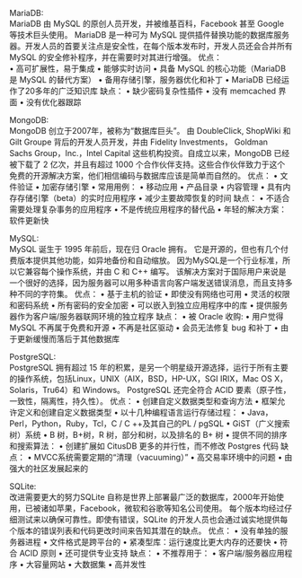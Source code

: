 MariaDB:    
MariaDB 由 MySQL 的原创人员开发，并被维基百科，Facebook 甚至 Google 等技术巨头使用。 MariaDB 是一种可为 MySQL 提供插件替换功能的数据库服务器。开发人员的首要关注点是安全性，在每个版本发布时，开发人员还会合并所有 MySQL 的安全修补程序，并在需要时对其进行增强。
优点：  
•	高可扩展性，易于集成 
•	能够实时访问 
•	具备 MySQL 的核心功能（MariaDB 是 MySQL 的替代方案） 
•	备用存储引擎，服务器优化和补丁 
•	MariaDB 已经运作了20多年的广泛知识库 
缺点： 
•	缺少密码复杂性插件 
•	没有 memcached 界面 
•	没有优化器跟踪 

MongoDB:    
MongoDB 创立于2007年，被称为“数据库巨头”。 由 DoubleClick, ShopWiki 和 Gilt Groupe 背后的开发人员开发，并由 Fidelity Investments， Goldman Sachs Group，Inc.，Intel Capital 这些机构投资。自成立以来，MongoDB 已经被下载了 2 亿次，并且有超过 1000 个合作伙伴支持。这些合作伙伴致力于这个免费的开源解决方案，他们相信编码与数据库应该是简单而自然的。
优点：
•	文件验证 
•	加密存储引擎 
•	常用用例： 
•	移动应用 
•	产品目录 
•	内容管理 
•	具有内存存储引擎（beta）的实时应用程序 
•	减少主要故障恢复的时间 
缺点： 
•	不适合需要处理复杂事务的应用程序 
•	不是传统应用程序的替代品 
•	年轻的解决方案：软件更新快 

MySQL:    
MySQL 诞生于 1995 年前后，现在归 Oracle 拥有。 它是开源的，但也有几个付费版本提供其他功能，如异地备份和自动缩放。 因为MySQL是一个行业标准，所以它兼容每个操作系统，并由 C 和 C++ 编写。 该解决方案对于国际用户来说是一个很好的选择，因为服务器可以用多种语言向客户端发送错误消息，而且支持多种不同的字符集。 
优点：
•	基于主机的验证
•	即使没有网络也可用
•	灵活的权限和密码系统
•	所有密码的安全加密
•	可以嵌入到独立应用程序中的库
•	提供服务器作为客户端/服务器联网环境的独立程序
缺点：
•	被 Oracle 收购:
•	用户觉得 MySQL 不再属于免费和开源
•	不再是社区驱动
•	会员无法修复 bug 和补丁
•	由于更新缓慢而落后于其他数据库

PostgreSQL:    
PostgreSQL 拥有超过 15 年的积累，是另一个明星级开源选择，运行于所有主要的操作系统，包括Linux，UNIX（AIX，BSD，HP-UX，SGI IRIX，Mac OS X，Solaris，Tru64）和 Windows。 PostgreSQL 还完全符合 ACID 要素（原子性，一致性，隔离性，持久性）。
优点：
•	创建自定义数据类型和查询方法 
•	框架允许定义和创建自定义数据类型 
•	以十几种编程语言运行存储过程： 
•	Java，Perl，Python，Ruby，Tcl，C / C ++及其自己的PL / pgSQL 
•	GiST（广义搜索树）系统 
•	B 树，B+树，R 树，部分和树，以及排名的 B+ 树 
•	提供不同的排序和搜索算法： 
•	创建扩展如 CitusDB 更多的并行性，而不修改 Postgres 代码 
缺点：
•	MVCC系统需要定期的“清理（vacuuming）”
•	高交易率环境中的问题
•	由强大的社区发展起来的

SQLite:    
改进需要更大的努力SQLite 自称是世界上部署最广泛的数据库，2000年开始使用，已被诸如苹果，Facebook，微软和谷歌等知名公司使用。 每个版本均经过仔细测试来以确保可靠性。即使有错误，SQLite 的开发人员也会通过诚实地提供每个版本的错误列表和代码更改时间来告知其潜在的缺点。 
优点： 
•	没有单独的服务器进程 
•	文件格式是跨平台的 
•	紧凑型库：运行速度比更大内存的还要快 
•	符合 ACID 原则 
•	还可提供专业支持 
缺点： 
•	不推荐用于： 
•	客户端/服务器应用程序 
•	大容量网站 
•	大数据集 
•	高并发性 




